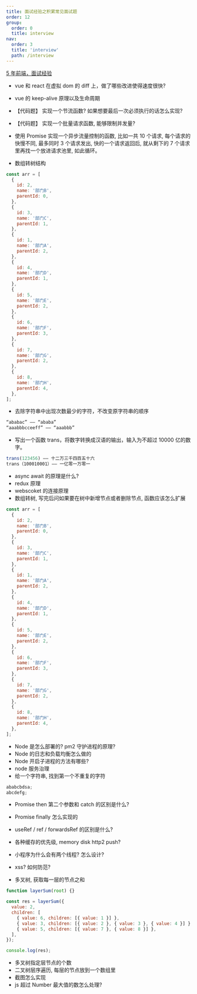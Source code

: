 ```yaml
---
title: 面试经验之积累常见面试题
order: 12
group:
  order: 0
  title: interview
nav:
  order: 3
  title: 'interview'
  path: /interview
---
```


[5 年前端，面试经验](https://mp.weixin.qq.com/s/HfN-ULy9KD86vTuzDDFIiw)

- vue 和 react 在虚拟 dom 的 diff 上，做了哪些改进使得速度很快?
- vue 的 keep-alive 原理以及生命周期

- 【代码题】 实现一个节流函数? 如果想要最后一次必须执行的话怎么实现?

- 【代码题】 实现一个批量请求函数, 能够限制并发量?
- 使用 Promise 实现一个异步流量控制的函数, 比如一共 10 个请求, 每个请求的快慢不同, 最多同时 3 个请求发出, 快的一个请求返回后, 就从剩下的 7 个请求里再找一个放进请求池里, 如此循环。

- 数组转树结构

```js
const arr = [
  {
    id: 2,
    name: '部门B',
    parentId: 0,
  },
  {
    id: 3,
    name: '部门C',
    parentId: 1,
  },
  {
    id: 1,
    name: '部门A',
    parentId: 2,
  },
  {
    id: 4,
    name: '部门D',
    parentId: 1,
  },
  {
    id: 5,
    name: '部门E',
    parentId: 2,
  },
  {
    id: 6,
    name: '部门F',
    parentId: 3,
  },
  {
    id: 7,
    name: '部门G',
    parentId: 2,
  },
  {
    id: 8,
    name: '部门H',
    parentId: 4,
  },
];
```

- 去除字符串中出现次数最少的字符，不改变原字符串的顺序

```js
“ababac” —— “ababa”
“aaabbbcceeff” —— “aaabbb”
```

- 写出一个函数 trans，将数字转换成汉语的输出，输入为不超过 10000 亿的数字。

```js
trans(123456) —— 十二万三千四百五十六
trans（100010001）—— 一亿零一万零一
```

- async await 的原理是什么?
- redux 原理
- webscoket 的连接原理
- 数组转树, 写完后问如果要在树中新增节点或者删除节点, 函数应该怎么扩展

```js
const arr = [
  {
    id: 2,
    name: '部门B',
    parentId: 0,
  },
  {
    id: 3,
    name: '部门C',
    parentId: 1,
  },
  {
    id: 1,
    name: '部门A',
    parentId: 2,
  },
  {
    id: 4,
    name: '部门D',
    parentId: 1,
  },
  {
    id: 5,
    name: '部门E',
    parentId: 2,
  },
  {
    id: 6,
    name: '部门F',
    parentId: 3,
  },
  {
    id: 7,
    name: '部门G',
    parentId: 2,
  },
  {
    id: 8,
    name: '部门H',
    parentId: 4,
  },
];
```

- Node 是怎么部署的? pm2 守护进程的原理?
- Node 的日志和负载均衡怎么做的
- Node 开启子进程的方法有哪些?
- node 服务治理
- 给一个字符串, 找到第一个不重复的字符

```js
ababcbdsa;
abcdefg;
```

- Promise then 第二个参数和 catch 的区别是什么?
- Promise finally 怎么实现的
- useRef / ref / forwardsRef 的区别是什么?

- 各种缓存的优先级, memory disk http2 push?
- 小程序为什么会有两个线程? 怎么设计?
- xss? 如何防范?

- 多叉树, 获取每一层的节点之和

```js
function layerSum(root) {}

const res = layerSum({
  value: 2,
  children: [
    { value: 6, children: [{ value: 1 }] },
    { value: 3, children: [{ value: 2 }, { value: 3 }, { value: 4 }] },
    { value: 5, children: [{ value: 7 }, { value: 8 }] },
  ],
});

console.log(res);
```

- 多叉树指定层节点的个数
- 二叉树层序遍历, 每层的节点放到一个数组里
- 截图怎么实现
- js 超过 Number 最大值的数怎么处理?
